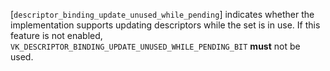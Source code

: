 [`descriptor_binding_update_unused_while_pending`] indicates whether the
implementation supports updating descriptors while the set is in use.
If this feature is not enabled,
`VK_DESCRIPTOR_BINDING_UPDATE_UNUSED_WHILE_PENDING_BIT` **must**  not be
used.